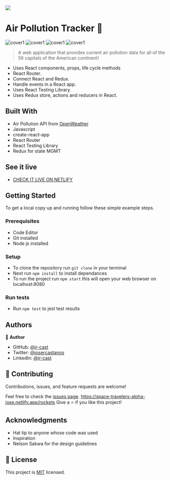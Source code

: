 ![](https://img.shields.io/badge/Microverse-blueviolet)

# Air Pollution Tracker 🧮

![cover1](./src/images/ap1.png) ![cover1](./src/images/ap2.png) ![cover1](./src/images/ap4.png) ![cover1](./src/images/ap3.png)

> A web application that provides current air pollution data for all of the 56 capitals of the American continent!

- Uses React components, props, life cycle methods
- React Router.
- Connect React and Redux.
- Handle events in a React app.
- Uses React Testing Library.
- Uses Redux store, actions and reducers in React.

## Built With

- Air Pollution API from [OpenWeather](https://openweathermap.org/)
- Javascript
- create-react-app
- React Router
- React Testing Library 
- Redux for state MGMT

## See it live

- [CHECK IT LIVE ON NETLIFY](https://deploy-preview-1--air-pollution-jr-cast.netlify.app/home)

## Getting Started

To get a local copy up and running follow these simple example steps.

### Prerequisites

- Code Editor
- Git installed
- Node js installed 

### Setup

- To clone the repository run `git clone` in your terminal
- Next run `npm install` to install dependances
- To run the project run `npm start` this will open your web browser on localhost:8080


### Run tests

- Run `npm test` to jest test results

## Authors

👤 **Author**

- GitHub: [@jr-cast](https://github.com/jr-cast)
- Twitter: [@josercastanos](https://twitter.com/josercastanos)
- LinkedIn: [@jr-cast](https://linkedin.com/in/jr-cast)

## 🤝 Contributing

Contributions, issues, and feature requests are welcome!

Feel free to check the [issues page](../../issues/).
https://space-travelers-alpha-jose.netlify.app/rockets
Give a ⭐️ if you like this project!

## Acknowledgments

- Hat tip to anyone whose code was used
- Inspiration
- Nelson Sakwa for the design guidelines

## 📝 License

This project is [MIT](./LICENSE) licensed.
